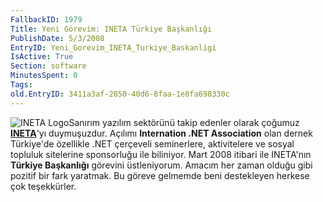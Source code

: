 ```yaml
---
FallbackID: 1979
Title: Yeni Görevim: INETA Türkiye Başkanlığı
PublishDate: 5/3/2008
EntryID: Yeni_Gorevim_INETA_Turkiye_Baskanligi
IsActive: True
Section: software
MinutesSpent: 0
Tags: 
old.EntryID: 3411a3af-2850-40d6-8faa-1e8fa698330c
---
```

![INETA
Logo](http://cdn.daron.yondem.com/assets/1979/05032008_1.png)Sanırım
yazılım sektörünü takip edenler olarak çoğumuz
**[INETA](http://www.ineta.org)**'yı duymuşuzdur. Açılımı **Internation
.NET Association** olan dernek Türkiye'de özellikle .NET çerçeveli
seminerlere, aktivitelere ve sosyal topluluk sitelerine sponsorluğu ile
biliniyor. Mart 2008 itibari ile INETA'nın **Türkiye Başkanlığı**
görevini üstleniyorum. Amacım her zaman olduğu gibi pozitif bir fark
yaratmak. Bu göreve gelmemde beni destekleyen herkese çok teşekkürler.


